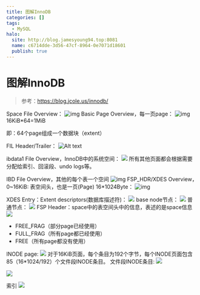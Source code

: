 ```yaml
---
title: 图解InnoDB
categories: []
tags:
  - MySQL
halo:
  site: http://blog.jamesyoung94.top:8081
  name: c6714dde-3d56-47cf-8964-0e7071d18601
  publish: true
---
```

# 图解InnoDB

> 参考：https://blog.jcole.us/innodb/

Space File Overview：
![img](https://cdn.jsdelivr.net/gh/JYBeYonDing/james-blog/knowledge/The-basics-of-InnoDB-space-file-layout/image-2.png)
Basic Page Overview，每一页page：
![img](https://cdn.jsdelivr.net/gh/JYBeYonDing/james-blog/knowledge/The-basics-of-InnoDB-space-file-layout/image.png)
16KiB*64=1MiB

即：64个page组成一个数据块（extent）



FIL Header/Trailer：
![Alt text](https://cdn.jsdelivr.net/gh/JYBeYonDing/james-blog/knowledge/The-basics-of-InnoDB-space-file-layout/image-1.png)

ibdata1 File Overview，InnoDB中的系统空间：
![](https://cdn.jsdelivr.net/gh/JYBeYonDing/james-blog/knowledge/The-basics-of-InnoDB-space-file-layout/image-3.png)
所有其他页面都会根据需要分配给索引、回滚段、undo logs等。

IBD File Overview，其他的每个表一个空间
![img](https://cdn.jsdelivr.net/gh/JYBeYonDing/james-blog/knowledge/The-basics-of-InnoDB-space-file-layout/image-4.png)
FSP_HDR/XDES Overview，0~16KiB: 表空间头，也是一页(Page) 16*1024Byte：
![img](https://cdn.jsdelivr.net/gh/JYBeYonDing/james-blog/knowledge/Page-management-in-InnoDB-space-files/image.png)

XDES Entry：Extent descriptors(数据库描述符)：
![](https://cdn.jsdelivr.net/gh/JYBeYonDing/james-blog/knowledge/Page-management-in-InnoDB-space-files/image-1.png)
base node节点：
![](https://cdn.jsdelivr.net/gh/JYBeYonDing/james-blog/knowledge/Page-management-in-InnoDB-space-files/image-2.png)
普通节点：
![](https://cdn.jsdelivr.net/gh/JYBeYonDing/james-blog/knowledge/Page-management-in-InnoDB-space-files/image-3.png)
FSP Header：space中的表空间头中的信息，表述的是space信息
![](https://cdn.jsdelivr.net/gh/JYBeYonDing/james-blog/knowledge/Page-management-in-InnoDB-space-files/image-4.png)
* FREE\_FRAG（部分page已经使用）
* FULL\_FRAG（所有page都已经使用）
* FREE（所有page都没有使用）

INODE page:
![](https://cdn.jsdelivr.net/gh/JYBeYonDing/james-blog/knowledge/Page-management-in-InnoDB-space-files/image-5.png)
对于16KiB页面，每个条目为192个字节，每个INODE页面包含85（16*1024/192）个文件段INODE条目。
文件段INODE条目:
![](https://cdn.jsdelivr.net/gh/JYBeYonDing/james-blog/knowledge/Page-management-in-InnoDB-space-files/image-6.png)

![](https://cdn.jsdelivr.net/gh/JYBeYonDing/james-blog/knowledge/Page-management-in-InnoDB-space-files/image-7.png)

索引
![](https://cdn.jsdelivr.net/gh/JYBeYonDing/james-blog/knowledge/Page-management-in-InnoDB-space-files/image-8.png)
